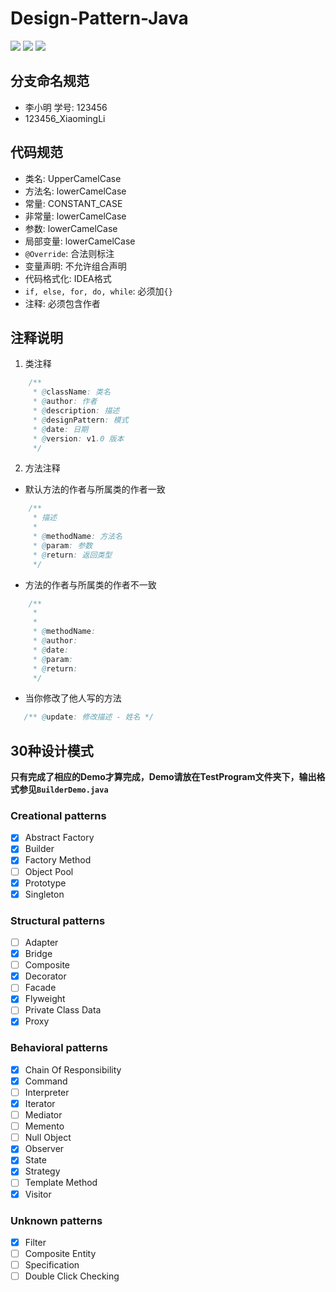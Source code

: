 # Design-Pattern-Java

![](https://img.shields.io/badge/Language-Java-green)	![](https://img.shields.io/badge/Number%20of%20team-10-orange)  ![](https://img.shields.io/github/last-commit/YagoToasa/Design-Pattern-Java)
## 分支命名规范
- 李小明 学号: 123456
- 123456_XiaomingLi



## 代码规范
- 类名: UpperCamelCase
- 方法名: lowerCamelCase
- 常量: CONSTANT_CASE
- 非常量: lowerCamelCase
- 参数: lowerCamelCase
- 局部变量: lowerCamelCase
- `@Override`: 合法则标注
- 变量声明: 不允许组合声明
- 代码格式化: IDEA格式
- `if, else, for, do, while`: 必须加`{}`
- 注释: 必须包含作者


## 注释说明
1. 类注释
```java
    /**
     * @className: 类名
     * @author: 作者
     * @description: 描述
     * @designPattern: 模式
     * @date: 日期
     * @version: v1.0 版本
     */
```
2. 方法注释
- 默认方法的作者与所属类的作者一致
```java
    /**
     * 描述
     * 
     * @methodName: 方法名
     * @param: 参数
     * @return: 返回类型
     */
```
- 方法的作者与所属类的作者不一致
```java
    /**
     * 
     * 
     * @methodName:
     * @author:
     * @date:  
     * @param: 
     * @return: 
     */
```
- 当你修改了他人写的方法
```java
   /** @update: 修改描述 - 姓名 */
```


## 30种设计模式
**只有完成了相应的Demo才算完成，Demo请放在TestProgram文件夹下，输出格式参见`BuilderDemo.java`**

### Creational patterns

- [x] Abstract Factory
- [x] Builder
- [x] Factory Method
- [ ] Object Pool
- [x] Prototype
- [x] Singleton

### Structural patterns

- [ ] Adapter
- [x] Bridge
- [ ] Composite
- [x] Decorator
- [ ] Facade
- [x] Flyweight
- [ ] Private Class Data
- [x] Proxy

### Behavioral patterns

- [x] Chain Of Responsibility
- [x] Command
- [ ] Interpreter
- [x] Iterator
- [ ] Mediator
- [ ] Memento
- [ ] Null Object
- [x] Observer
- [x] State
- [x] Strategy
- [ ] Template Method
- [x] Visitor

### Unknown patterns

- [x] Filter 
- [ ] Composite Entity 
- [ ] Specification 
- [ ] Double Click Checking 
